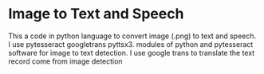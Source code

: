 # Image to Text and Speech
This a code in python language to convert image (.png) to text and speech. 
I use pytesseract googletrans pyttsx3.
modules of python and pytesseract software for image to text detection.
I use google trans to translate the text record come from image detection
